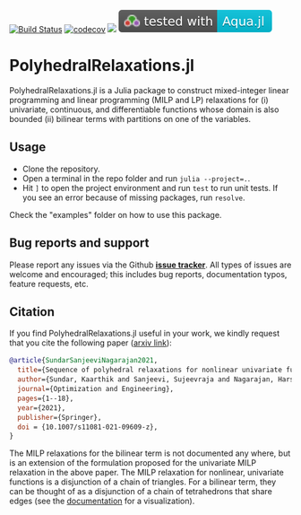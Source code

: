 [![Build Status](https://github.com//sujeevraja/PolyhedralRelaxations.jl/workflows/CI/badge.svg?branch=master)](https://github.com/sujeevraja/PolyhedralRelaxations.jl/actions?query=workflow%3ACI) 
[![codecov](https://codecov.io/gh/sujeevraja/PolyhedralRelaxations.jl/branch/master/graph/badge.svg)](https://codecov.io/gh/sujeevraja/PolyhedralRelaxations.jl)
[![](https://img.shields.io/badge/docs-latest-blue.svg)](https://sujeevraja.github.io/PolyhedralRelaxations.jl/stable/)
[![Aqua QA](https://raw.githubusercontent.com/JuliaTesting/Aqua.jl/master/badge.svg)](https://github.com/JuliaTesting/Aqua.jl)

# PolyhedralRelaxations.jl
PolyhedralRelaxations.jl is a Julia package to construct mixed-integer linear programming and linear programming (MILP and LP) relaxations for (i) univariate, continuous, and differentiable functions whose domain is also bounded (ii) bilinear terms with partitions on one of the variables.

## Usage

- Clone the repository.
- Open a terminal in the repo folder and run `julia --project=.`.
- Hit `]` to open the project environment and run `test` to run unit tests. If
  you see an error because of missing packages, run `resolve`.

Check the "examples" folder on how to use this package.

## Bug reports and support

Please report any issues via the Github **[issue tracker]**. All types of issues are welcome and encouraged; this includes bug reports, documentation typos, feature requests, etc. 

[issue tracker]: https://github.com/sujeevraja/PolyhedralRelaxations.jl/issues

## Citation
If you find PolyhedralRelaxations.jl useful in your work, we kindly request that you cite the following paper ([arxiv link](https://arxiv.org/abs/2005.13445)): 

```bibtex
@article{SundarSanjeeviNagarajan2021,
  title={Sequence of polyhedral relaxations for nonlinear univariate functions},
  author={Sundar, Kaarthik and Sanjeevi, Sujeevraja and Nagarajan, Harsha},
  journal={Optimization and Engineering},
  pages={1--18},
  year={2021},
  publisher={Springer},
  doi = {10.1007/s11081-021-09609-z},
}
```

The MILP relaxations for the bilinear term is not documented any where, but is an extension of the formulation proposed for the univariate MILP relaxation in the above paper. The MILP relaxation for nonlinear, univariate functions is a disjunction of a chain of triangles. For a bilinear term, they can be thought of as a disjunction of a chain of tetrahedrons that share edges (see the [documentation](https://sujeevraja.github.io/PolyhedralRelaxations.jl/stable/) for a visualization).





